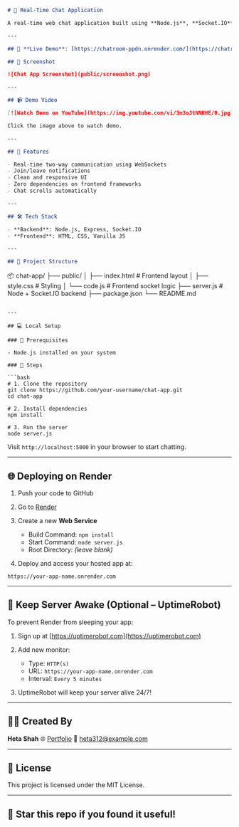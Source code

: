 ```markdown
# 💬 Real-Time Chat Application

A real-time web chat application built using **Node.js**, **Socket.IO**, and **Vanilla JavaScript**. Users can join a chatroom with a username and instantly start chatting with others online.

---

## 🔗 **Live Demo**: [https://chatroom-ppdn.onrender.com/](https://chatroom-ppdn.onrender.com/)

## 📸 Screenshot

![Chat App Screenshot](public/screenshot.png)

---

## 📹 Demo Video

[![Watch Demo on YouTube](https://img.youtube.com/vi/3m3oJtNNKHE/0.jpg)](https://youtu.be/3m3oJtNNKHE)

Click the image above to watch demo.

---

## 🚀 Features

- Real-time two-way communication using WebSockets
- Join/leave notifications
- Clean and responsive UI
- Zero dependencies on frontend frameworks
- Chat scrolls automatically

---

## 🛠️ Tech Stack

- **Backend**: Node.js, Express, Socket.IO
- **Frontend**: HTML, CSS, Vanilla JS

---

## 📁 Project Structure

```

📦 chat-app/
├── public/
│   ├── index.html      # Frontend layout
│   ├── style.css       # Styling
│   └── code.js         # Frontend socket logic
├── server.js           # Node + Socket.IO backend
├── package.json
└── README.md

````

---

## 💻 Local Setup

### 🔧 Prerequisites

- Node.js installed on your system

### 🧪 Steps

```bash
# 1. Clone the repository
git clone https://github.com/your-username/chat-app.git
cd chat-app

# 2. Install dependencies
npm install

# 3. Run the server
node server.js
````

Visit `http://localhost:5000` in your browser to start chatting.

---

## 🌐 Deploying on Render

1. Push your code to GitHub
2. Go to [Render](https://render.com)
3. Create a new **Web Service**

   * Build Command: `npm install`
   * Start Command: `node server.js`
   * Root Directory: *(leave blank)*
4. Deploy and access your hosted app at:

```
https://your-app-name.onrender.com
```

---

## 🔁 Keep Server Awake (Optional – UptimeRobot)

To prevent Render from sleeping your app:

1. Sign up at [https://uptimerobot.com](https://uptimerobot.com)
2. Add new monitor:

   * Type: `HTTP(s)`
   * URL: `https://your-app-name.onrender.com`
   * Interval: `Every 5 minutes`
3. UptimeRobot will keep your server alive 24/7!

---

## 🙋‍♀️ Created By

**Heta Shah**
🌐 [Portfolio](https://hetashah30.github.io/MyPortfolio/)
📧 [heta312@example.com](mailto:heta312@example.com)

---

## 📜 License

This project is licensed under the MIT License.

---

## 🌟 Star this repo if you found it useful!

```
